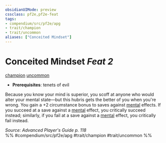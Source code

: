 ```yaml
---
obsidianUIMode: preview
cssclass: pf2e,pf2e-feat
tags:
- compendium/src/pf2e/apg
- trait/champion
- trait/uncommon
aliases: ["Conceited Mindset"]
---
```

# Conceited Mindset  *Feat 2*  
[champion](../../Rules/traits/champion.md)  [uncommon](../../Rules/traits/uncommon.md)  

- **Prerequisites**: tenets of evil

Because you know your mind is superior, you scoff at anyone who would alter your mental state—but this hubris gets the better of you when you're wrong. You gain a +2 circumstance bonus to saves against [mental](../../Rules/traits/mental.md) effects. If you succeed at a save against a [mental](../../Rules/traits/mental.md) effect, you critically succeed instead; similarly, if you fail at a save against a [mental](../../Rules/traits/mental.md) effect, you critically fail instead.

*Source: Advanced Player's Guide p. 118*  
%% #compendium/src/pf2e/apg #trait/champion #trait/uncommon %%